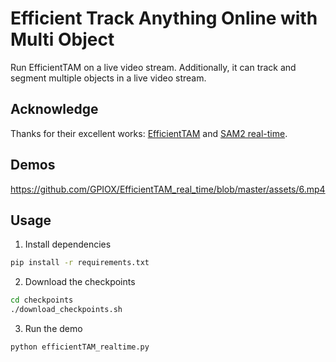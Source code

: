 # Efficient Track Anything Online with Multi Object
Run EfficientTAM on a live video stream. Additionally, it can track and segment multiple objects in a live video stream.

## Acknowledge
Thanks for their excellent works: [EfficientTAM](https://github.com/yformer/EfficientTAM) and [SAM2 real-time](https://github.com/Gy920/segment-anything-2-real-time).

## Demos
https://github.com/GPIOX/EfficientTAM_real_time/blob/master/assets/6.mp4

## Usage
1. Install dependencies
```bash
pip install -r requirements.txt
```
2. Download the checkpoints
```bash
cd checkpoints
./download_checkpoints.sh
```

3. Run the demo
```bash
python efficientTAM_realtime.py
```